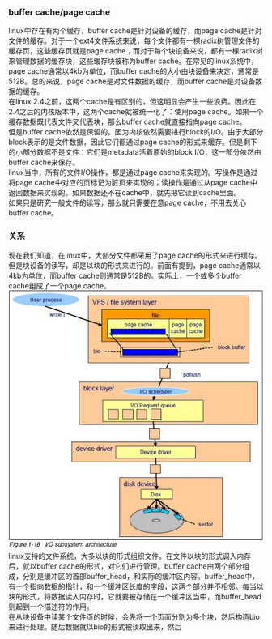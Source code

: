 ### buffer cache/page cache
linux中存在有两个缓存，buffer cache是针对设备的缓存，而page cache是针对文件的缓存。对于一个ext4文件系统来说，每个文件都有一棵radix树管理文件的缓存页，这些缓存页就是page cache；而对于每个块设备来说，都有一棵radix树来管理数据的缓存块，这些缓存块被称为buffer cache。在常见的linux系统中，page cache通常以4kb为单位，而buffer cache的大小由块设备来决定，通常是512B。总的来说，page cache是对文件数据的缓存，而buffer cache是对设备数据的缓存。  
在linux 2.4之前，这两个cache是有区别的，但这明显会产生一些浪费。因此在2.4之后的内核版本中，这两个cache就被统一化了：使用page cache。如果一个缓存数据既代表文件又代表块，那么buffer cache就直接指向page cache。  
但是buffer cache依然是保留的。因为内核依然需要进行block的I/O。由于大部分block表示的是文件数据，因此它们都通过page cache的形式来缓存。但是剩下的小部分数据不是文件：它们是metadata活着原始的block I/O，这一部分依然由buffer cache来保存。  
linux当中，所有的文件I/O操作，都是通过page cache来实现的。写操作是通过将page cache中对应的页标记为脏页来实现的；读操作是通过从page cache中返回数据来实现的。如果数据还不在cache中，就先把它读到cache里面。  
如果只是研究一般文件的读写，那么就只需要在意page cache，不用去关心buffer cache。
### 关系
现在我们知道，在linux中，大部分文件都采用了page cache的形式来进行缓存。但是块设备的读写，却是以块的形式来进行的。前面有提到，page cache通常以4kb为单位，而buffer cache则通常是512B的。实际上，一个或多个buffer cache组成了一个page cache。  
![page&buffer](https://raw.githubusercontent.com/lbxl2345/blogbackup/master/source/pics/%E7%A3%81%E7%9B%98IO/cache.jpg)
linux支持的文件系统，大多以块的形式组织文件。在文件以块的形式调入内存后，就以buffer cache的形式，对它们进行管理。buffer cache由两个部分组成，分别是缓冲区的首部buffer_head，和实际的缓冲区内容。buffer_head中，有一个指向数据的指针，和一个缓冲区长度的字段，这两个部分并不相邻。每当以块的形式，将数据读入内存时，它就要被存储在一个缓冲区当中，而buffer_head则起到一个描述符的作用。  
在从块设备中读某个文件页的时候，会先将一个页面分割为多个块，然后构造bio来进行处理。随后数据就以bio的形式被读取出来，然后